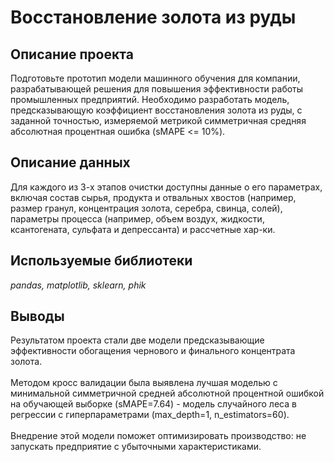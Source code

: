 # Восстановление золота из руды
## Описание проекта 

Подготовьте прототип модели машинного обучения для компании, разрабатывающей решения для повышения эффективности работы промышленных предприятий.
Необходимо разработать модель, предсказывающую коэффициент восстановления золота из руды, с заданной точностью, измеряемой метрикой симметричная средняя абсолютная процентная ошибка (sMAPE <= 10%). <br> 

## Описание данных
Для каждого из 3-х этапов очистки доступны данные о его параметрах, включая состав сырья, продукта и отвальных хвостов (например, размер гранул, концентрация золота, серебра, свинца, солей), параметры процесса (например, объем воздух, жидкости, ксантогената, сульфата и депрессанта) и рассчетные хар-ки.


## Используемые библиотеки
*pandas, matplotlib, sklearn, phik*

## Выводы
Результатом проекта стали две модели предсказывающие эффективности обогащения чернового и финального концентрата золота.<br><br>
Методом кросс валидации была выявлена лучшая моделью с минимальной симметричной средней абсолютной процентной ошибкой на обучающей выборке (sMAPE=7.64) - модель случайного леса в регрессии с гиперпараметрами (max_depth=1, n_estimators=60).<br><br>
Внедрение этой модели поможет оптимизировать производство: не запускать предприятие с убыточными характеристиками.
